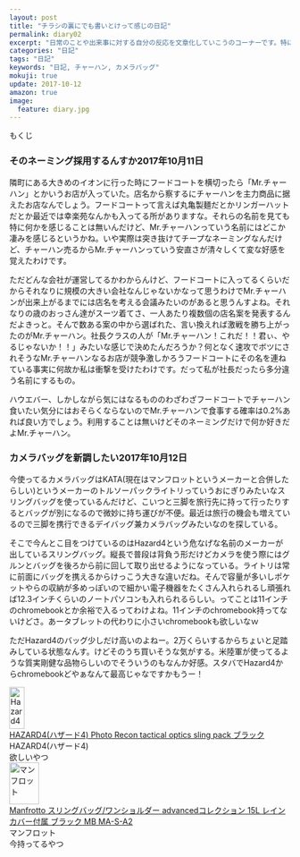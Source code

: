 ```yaml
---
layout: post
title: "チラシの裏にでも書いとけって感じの日記"
permalink: diary02
excerpt: "日常のことや出来事に対する自分の反応を文章化していこうのコーナーです。特にテーマも設けずにつらつらと書いていくとっても楽しいコーナーです。見る人にとって楽しいコーナーかどうかは定かではありませんよー"
categories: "日記"
tags: "日記"
keywords: "日記, チャーハン, カメラバッグ"
mokuji: true
update: 2017-10-12
amazon: true
image:
  feature: diary.jpg
---
```


<div id="mokuji"><span>もくじ</span></div>

### そのネーミング採用するんすか2017年10月11日

隣町にある大きめのイオンに行った時にフードコートを横切ったら「Mr.チャーハン」とかいうお店が入っていた。店名から察するにチャーハンを主力商品に据えたお店なんでしょう。フードコートって言えば丸亀製麺だとかリンガーハットだとか最近では幸楽苑なんかも入ってる所がありますな。それらの名前を見ても特に何かを感じることは無いんだけど、Mr.チャーハンっていう名前にはどこか凄みを感じるというかね。いや実際は突き抜けてチープなネーミングなんだけど、チャーハン売るからMr.チャーハンっていう安直さが清々しくて変な好感を覚えたわけです。

ただどんな会社が運営してるかわからんけど、フードコートに入ってるくらいだからそれなりに規模の大きい会社なんじゃないかなって思うわけでMr.チャーハンが出来上がるまでには店名を考える会議みたいのがあると思うんすよね。それなりの歳のおっさん達がスーツ着てさ、一人あたり複数個の店名案を発表するんだよきっと。そんで数ある案の中から選ばれた、言い換えれば激戦を勝ち上がったのがMr.チャーハン。社長クラスの人が「Mr.チャーハン！これだ！！君ぃ、やるじゃないか！！」みたいな感じで決めたんだろうか？何となく速攻でボツにされそうなMr.チャーハンなるお店が競争激しかろうフードコートにその名を連ねている事実に何故か私は衝撃を受けたわけです。だって私が社長だったら多分違う名前にするもの。

ハウエバー、しかしながら気にはなるもののわざわざフードコートでチャーハン食いたい気分にはおそらくならないのでMr.チャーハンで食事する確率は0.2%あれば良い方でしょう。利用することは無いけどそのネーミングだけで何か好きだよMr.チャーハン。

### カメラバッグを新調したい2017年10月12日

今使ってるカメラバッグはKATA(現在はマンフロットというメーカーと合併したらしい)というメーカーのトルソーパックライトリっていうおにぎりみたいなスリングバッグを使っているんだけど、こいつと三脚を旅行先に持って行ったりするとバッグが別になるので微妙に持ち運びが不便。最近は旅行の機会も増えているので三脚を携行できるデイバッグ兼カメラバッグみたいなのを探している。

そこで今んとこ目をつけているのはHazard4という危なげな名前のメーカーが出しているスリングバッグ。縦長で普段は背負う形だけどカメラを使う際にはグルンとバッグを後ろから前に回して取り出せるようになっている。ライトリは常に前面にバッグを携えるからけっこう大きな違いだね。そんで容量が多いしポケットやらの収納が多めっぽいので細かい電子機器をたくさん入れられるし頑張れば12.3インチくらいのノートパソコンも入れられるらしい。ってことは11インチのchromebookとか余裕で入るってわけよね。11インチのchromebook持ってないけどさ。あータブレットの代わりに小さいchromebookも欲しいなｗ

ただHazard4のバッグ少しだけ高いのよねー。2万くらいするからちょいと足踏みしている状態なんす。けどそのうち買いそうな気がする。米陸軍が使ってるような質実剛健な品物らしいのでそういうのもなんか好感。スタバでHazard4からchromebookどやぁなんて最高じゃなですかもうー！

<div class="babylink-box"><div class="babylink-image"><a href="http://amzn.to/2ydVCXz" rel="nofollow" target="_blank"><img alt="Hazard4" src="https://images-fe.ssl-images-amazon.com/images/I/414fEyCeBrL._SL75_.jpg" width="27" height="75" /></a></div><div class="babylink-info"><div class="babylink-title"><a href="http://amzn.to/2ydVCXz" rel="nofollow" target="_blank">HAZARD4(ハザード4) Photo Recon tactical optics sling pack ブラック</a></div><div class="babylink-manufacturer">HAZARD4(ハザード4)</div><div class="babylink-description">欲しいやつ</div></div><div class="booklink-footer" style="clear: left"></div></div>

<div class="babylink-box"><div class="babylink-image"><a href="http://amzn.to/2hD62pd" rel="nofollow" target="_blank"><img alt="マンフロット" src="https://images-fe.ssl-images-amazon.com/images/I/41LdirUZdIL._SL75_.jpg" width="53" height="75" /></a></div><div class="babylink-info"><div class="babylink-title"><a href="http://amzn.to/2hD62pd" rel="nofollow" target="_blank">Manfrotto スリングバッグ/ワンショルダー advancedコレクション 15L レインカバー付属 ブラック MB MA-S-A2</a></div><div class="babylink-manufacturer">マンフロット</div><div class="babylink-description">今持ってるやつ</div></div><div class="booklink-footer" style="clear: left"></div></div>